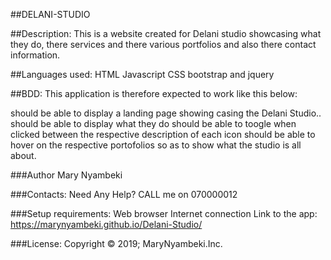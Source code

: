 ##DELANI-STUDIO

##Description:
This is a website created for Delani studio showcasing what they do, there services and there various portfolios and also there contact information.


##Languages used:
HTML Javascript CSS bootstrap and jquery

##BDD:
This application is therefore expected to work like this below:

should be able to display a landing page showing casing the Delani Studio..
should be able to display what they do
should be able to toogle when clicked between the respective description of each icon
should be able to hover on the respective portofolios so as to show what the studio is all about.


###Author
Mary Nyambeki

###Contacts:
Need Any Help? CALL me on 070000012

###Setup requirements:
Web browser Internet connection Link to the app: https://marynyambeki.github.io/Delani-Studio/

###License:
Copyright © 2019; MaryNyambeki.Inc.

